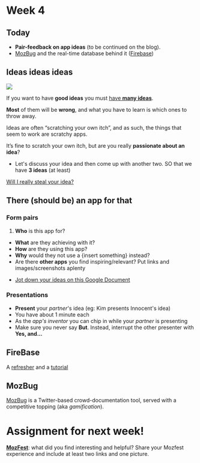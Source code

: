 # Week 4

## Today

* **Pair-feedback on app ideas** (to be continued on the blog).
* [MozBug](mzl.la/mozbug) and the real-time database behind it ([Firebase](http://firebase.com))


## Ideas ideas ideas

![](http://frankchimero.com/assets/ideas.gif)

If you want to have **good ideas** you must [have **many ideas**](https://medium.com/founder-stories/9bd554bedce0).

**Most** of them will be **wrong**, and what you have to learn is which ones to throw away.

Ideas are often “scratching your own itch”, and as such, the things that seem to work are scratchy apps.

It’s fine to scratch your own itch, but are you really **passionate about an idea**?

* Let's discuss your idea and then come up with another two. SO that we have **3 ideas** (at least)

[Will I really steal your idea?](https://medium.com/@stef/will-i-really-steal-your-idea-48b9fd513bff)


## There (should be) an app for that

### Form pairs

1. **Who** is this app for?
* **What** are they achieving with it?
* **How** are they using this app? 
* **Why** would they not use a {insert something} instead?
* Are there **other apps** you find inspiring/relevant? Put links and images/screenshots aplenty

- [Jot down your ideas on this Google Document](http://bit.ly/web14203-app-ideas)

### Presentations

* **Present** your *partner*'s idea (eg: Kim presents Innocent's idea)
* You have about 1 minute each
* As the *app's inventor* you can chip in while your *partner* is presenting
* Make sure you never say **But**. Instead, interrupt the other presenter with **Yes, and...**


## FireBase

A [refresher](http://bit.ly/wm14203-refresher) and a [tutorial](http://bit.ly/wm14203-firebase-tutorial) 


## MozBug

[MozBug](mzl.la/mozbug) is a Twitter-based crowd-documentation tool, served with a competitive topping (aka *gamification*).


# Assignment for next week!

**[MozFest](http://2014.mozillafestival.org/)**: what did you find interesting and helpful? Share your Mozfest experience and include at least two links and one picture.